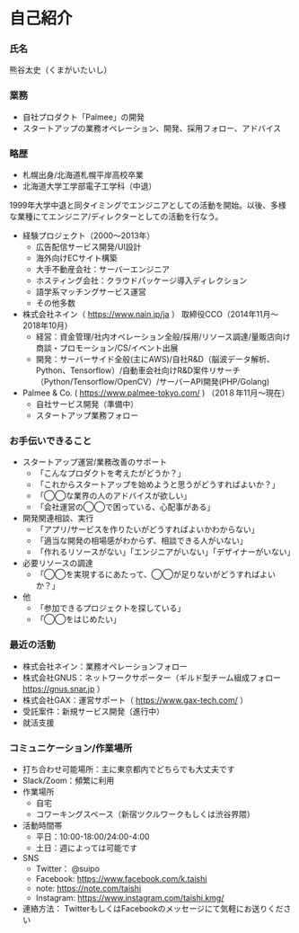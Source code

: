 # 自己紹介

### 氏名

熊谷太史（くまがいたいし）

### 業務

- 自社プロダクト「Palmee」の開発
- スタートアップの業務オペレーション、開発、採用フォロー、アドバイス

### 略歴
- 札幌出身/北海道札幌平岸高校卒業
- 北海道大学工学部電子工学科（中退）

1999年大学中退と同タイミングでエンジニアとしての活動を開始。以後、多様な業種にてエンジニア/ディレクターとしての活動を行なう。

- 経験プロジェクト（2000〜2013年）
  - 広告配信サービス開発/UI設計
  - 海外向けECサイト構築
  - 大手不動産会社：サーバーエンジニア
  - ホスティング会社：クラウドパッケージ導入ディレクション
  - 語学系マッチングサービス運営
  - その他多数
- 株式会社ネイン（ https://www.nain.jp/ja ） 取締役CCO（2014年11月〜2018年10月）
  - 経営：資金管理/社内オペレーション全般/採用/リソース調達/量販店向け商談・プロモーション/CS/イベント出展
  - 開発：サーバーサイド全般(主にAWS)/自社R&D（脳波データ解析、Python、Tensorflow）/自動車会社向けR&D案件リサーチ（Python/Tensorflow/OpenCV）/サーバーAPI開発(PHP/Golang)
- Palmee & Co. ( https://www.palmee-tokyo.com/ ) （201８年11月〜現在）
  - 自社サービス開発（準備中）
  - スタートアップ業務フォロー

### お手伝いできること
- スタートアップ運営/業務改善のサポート
  - 「こんなプロダクトを考えたがどうか？」
  - 「これからスタートアップを始めようと思うがどうすればよいか？」
  - 「◯◯な業界の人のアドバイスが欲しい」
  - 「会社運営の◯◯で困っている、心配事がある」
- 開発関連相談、実行
  - 「アプリ/サービスを作りたいがどうすればよいかわからない」
  - 「適当な開発の相場感がわからず、相談できる人がいない」
  - 「作れるリソースがない」「エンジニアがいない」「デザイナーがいない」
- 必要リソースの調達
  - 「◯◯を実現するにあたって、◯◯が足りないがどうすればよいか？」
- 他
  - 「参加できるプロジェクトを探している」
  - 「◯◯をはじめたい」

### 最近の活動

- 株式会社ネイン：業務オペレーションフォロー
- 株式会社GNUS：ネットワークサポーター（ギルド型チーム組成フォロー　https://gnus.snar.jp ）
- 株式会社GAX：運営サポート（ https://www.gax-tech.com/ ）
- 受託案件：新規サービス開発（進行中）
- 就活支援

### コミュニケーション/作業場所

- 打ち合わせ可能場所：主に東京都内でどちらでも大丈夫です
- Slack/Zoom：頻繁に利用
- 作業場所
  - 自宅
  - コワーキングスペース（新宿ツクルワークもしくは渋谷界隈）
- 活動時間帯
  - 平日：10:00-18:00/24:00-4:00
  - 土日：週によっては可能です
- SNS
  - Twitter： @suipo
  - Facebook: https://www.facebook.com/k.taishi
  - note: https://note.com/taishi
  - Instagram: https://www.instagram.com/taishi.kmg/
- 連絡方法： TwitterもしくはFacebookのメッセージにて気軽にお送りください
